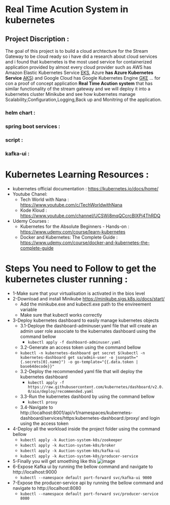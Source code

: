 # Real Time Acution System in kubernetes
## Project Discription :
The goal of this project is to build a cloud archtecture for the Stream Gateway to be cloud ready so i have did a research about cloud services and i found that kubernetes is the most used service for containerized application provided by almost every cloud provider such as AWS has Amazon Elastic Kubernetes Service [EKS](https://aws.amazon.com/eks/), Azure **has Azure Kubernetes Service** [AKS](https://azure.microsoft.com/en-in/services/kubernetes-service/)) and Google Cloud has Google Kubernetes Engine [GKE](https://cloud.google.com/kubernetes-engine)  ... for con a proof of concept application **Real Time Acution system** that has similar functionality of the stream gateway and we will deploy it into a kubernetes cluster Minikube and see how kubernetes manage Scalability,Configuration,Logging,Back up and Monitring of the application.

### helm chart :

### spring boot services :

### script :

### kafka-ui :

# Kubernetes Learning Resources :
* kubernetes official documentation : https://kubernetes.io/docs/home/
* Youtube Chanel:
  * Tech World with Nana : https://www.youtube.com/c/TechWorldwithNana
  * Kode Kloud : https://www.youtube.com/channel/UCSWj8mqQCcrcBlXPi4ThRDQ
* Udemy Courses :
  * Kubernetes for the Absolute Beginners - Hands-on : https://www.udemy.com/course/learn-kubernetes
  * Docker and Kubernetes: The Complete Guide : https://www.udemy.com/course/docker-and-kubernetes-the-complete-guide

# Steps You need to Follow to get the kubernetes cluster running :
* 1-Make sure that your virtualisation is activated in the bios level
* 2-Download and install Minikube https://minikube.sigs.k8s.io/docs/start/
  * Add the minikube.exe and kubectl.exe path to the envireement variable
  * Make sure that kubectl works correctly
* 3-Deploy kubernetes dashboard to easily manage kubernetes objects
  * 3.1-Deploye the dashboard-adminuser.yaml file that will create an admin user role associate to the kubernates dashboard using the command bellow
    * ```kubectl apply -f dashboard-adminuser.yaml```
  * 3.2-Generate an access token using the command bellow
  * ```kubectl -n kubernetes-dashboard get secret $(kubectl -n kubernetes-dashboard get sa/admin-user -o jsonpath="{.secrets[0].name}") -o go-template="{{.data.token | base64decode}}"```
  * 3.2-Deploy the recommended yaml file that will deploy the kubernetes dashboard
    * ```kubectl apply -f https://raw.githubusercontent.com/kubernetes/dashboard/v2.0.0/aio/deploy/recommended.yaml```
  * 3.3-Run the kubernetes dashbord by using the command bellow
    * ```kubectl proxy```
  * 3.4-Navigate to http://localhost:8001/api/v1/namespaces/kubernetes-dashboard/services/https:kubernetes-dashboard:/proxy/ and login using the access token
* 4-Deploy all the workload inside the project folder using the command bellow
  * ```kubectl apply -k Auction-system-k8s/zookeeper```
  * ```kubectl apply -k Auction-system-k8s/broker```
  * ```kubectl apply -k Auction-system-k8s/kafka-ui```
  * ```kubectl apply -k Auction-system-k8s/producer-service```
* 5-Finally you will get smoething like this
![image](https://user-images.githubusercontent.com/40581620/111620859-8bf1b200-87e7-11eb-875b-9102a2a31f38.png)
* 6-Expose Kafka ui by running the bellow command and navigate to http://localhost:9000
  * ```kubectl --namespace default port-forward svc/kafka-ui 9000```
* 7-Expose the producer-service api by running the bellow command and navigate to http://localhost:8080
  * ```kubectl --namespace default port-forward svc/producer-service 8080```
